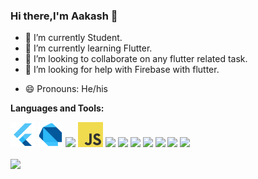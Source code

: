### Hi there,I'm Aakash 👋

<!--
**parmaraakash7/parmaraakash7** is a ✨ _special_ ✨ repository because its `README.md` (this file) appears on your GitHub profile.

Here are some ideas to get you started:
-->
- 🔭 I’m currently Student.
- 🌱 I’m currently learning Flutter.
- 👯 I’m looking to collaborate on any flutter related task.
- 🤔 I’m looking for help with Firebase with flutter.
<!--
- 💬 Ask me about ...
- 📫 How to reach me: ...-->
- 😄 Pronouns: He/his
<!--
- ⚡ Fun fact: I love cricket more than coding.
-->

**Languages and Tools:**  

<code><img height="40" src="https://raw.githubusercontent.com/github/explore/80688e429a7d4ef2fca1e82350fe8e3517d3494d/topics/flutter/flutter.png"></code>
<code><img height="40" src="https://raw.githubusercontent.com/github/explore/80688e429a7d4ef2fca1e82350fe8e3517d3494d/topics/dart/dart.png"></code>
<code><img height="40" src="https://user-images.githubusercontent.com/60379362/107805547-80940c80-6d8b-11eb-9546-cd70eb62acbd.png"></code>
<code><img height="40" src="https://raw.githubusercontent.com/github/explore/80688e429a7d4ef2fca1e82350fe8e3517d3494d/topics/javascript/javascript.png"></code>
<code><img height="40" src="https://user-images.githubusercontent.com/60379362/107805550-825dd000-6d8b-11eb-9e26-d51aca7539fd.png"></code>
<code><img height="40" src="https://user-images.githubusercontent.com/60379362/107804544-feefaf00-6d89-11eb-8f83-4861560e9a23.png"></code>
<code><img height="40" src="https://upload.wikimedia.org/wikipedia/en/thumb/3/30/Java_programming_language_logo.svg/1200px-Java_programming_language_logo.svg.png"></code>
<code><img height="40" src="https://user-images.githubusercontent.com/60379362/107804526-f9926480-6d89-11eb-846a-806be01bd5b0.png"></code>
<code><img height="40" src="https://user-images.githubusercontent.com/60379362/107804529-fac39180-6d89-11eb-8526-6618735ffa9e.png"></code>
<code><img height="40" src="https://user-images.githubusercontent.com/60379362/107804215-a3bdbc80-6d89-11eb-93ec-4f362de7d918.png"></code>
<code><img height="40" src="https://user-images.githubusercontent.com/60379362/107804559-03b46300-6d8a-11eb-96fe-d9df0d4380d2.png"></code>

<a href="https://github.com/parmaraakash7">
  <img align="center" src="https://github-readme-stats.vercel.app/api/top-langs/?username=parmaraakash7&theme=light&hide_langs_below=1" />
</a>
